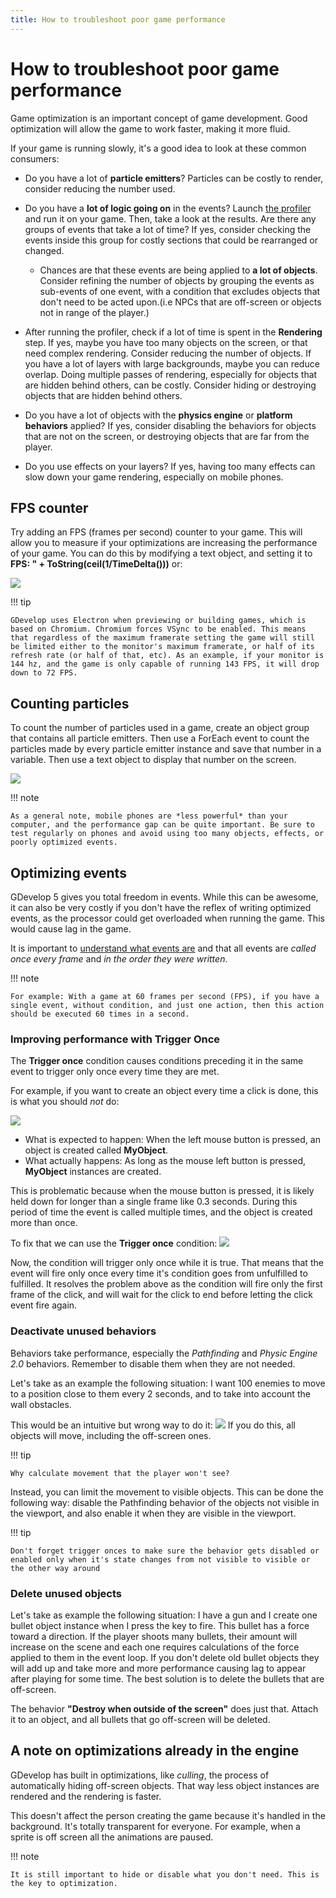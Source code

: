 ```yaml
---
title: How to troubleshoot poor game performance
---
```

# How to troubleshoot poor game performance

Game optimization is an important concept of game development. Good optimization will allow the game to work faster, making it more fluid.

If your game is running slowly, it's a good idea to look at these common consumers:

  * Do you have a lot of **particle emitters**? Particles can be costly to render, consider reducing the number used.
  * Do you have a **lot of logic going on** in the events? Launch [the profiler](/gdevelop5/interface/debugger/profile-your-game) and run it on your game. Then, take a look at the results. Are there any groups of events that take a lot of time? If yes, consider checking the events inside this group for costly sections that could be rearranged or changed.
      * Chances are that these events are being applied to **a lot of objects**. Consider refining the number of objects by grouping the events as sub-events of one event, with a condition that excludes objects that don't need to be acted upon.(i.e NPCs that are off-screen or objects not in range of the player.)

  * After running the profiler, check if a lot of time is spent in the **Rendering** step. If yes, maybe you have too many objects on the screen, or that need complex rendering. Consider reducing the number of objects. If you have a lot of layers with large backgrounds, maybe you can reduce overlap. Doing multiple passes of rendering, especially for objects that are hidden behind others, can be costly. Consider hiding or destroying objects that are hidden behind others.

  * Do you have a lot of objects with the **physics engine** or **platform behaviors** applied? If yes, consider disabling the behaviors for objects that are not on the screen, or destroying objects that are far from the player.

  * Do you use effects on your layers? If yes, having too many effects can slow down your game rendering, especially on mobile phones.

## FPS counter

Try adding an FPS (frames per second) counter to your game. This will allow you to measure if your optimizations are increasing the performance of your game. You can do this by modifying a text object, and setting it to **FPS: " + ToString(ceil(1/TimeDelta()))** or:

![](/gdevelop5/tutorials/fps-counter.jpg)

!!! tip

    GDevelop uses Electron when previewing or building games, which is based on Chromium. Chromium forces VSync to be enabled. This means that regardless of the maximum framerate setting the game will still be limited either to the monitor's maximum framerate, or half of its refresh rate (or half of that, etc). As an example, if your monitor is 144 hz, and the game is only capable of running 143 FPS, it will drop down to 72 FPS.

## Counting particles

To count the number of particles used in a game, create an object group that contains all particle emitters. Then use a ForEach event to count the particles made by every particle emitter instance and save that number in a variable. Then use a text object to display that number on the screen.

![](/gdevelop5/tutorials/particle-counter-events.jpg)

!!! note

    As a general note, mobile phones are *less powerful* than your computer, and the performance gap can be quite important. Be sure to test regularly on phones and avoid using too many objects, effects, or poorly optimized events.

## Optimizing events

GDevelop 5 gives you total freedom in events. While this can be awesome, it can also be very costly if you don't have the reflex of writing optimized events, as the processor could get overloaded when running the game. This would cause lag in the game.

It is important to [understand what events are](/gdevelop5/tutorials/basic-game-making-concepts) and that all events are _called once every frame_ and _in the order they were written_.

!!! note

    For example: With a game at 60 frames per second (FPS), if you have a single event, without condition, and just one action, then this action should be executed 60 times in a second.

### Improving performance with Trigger Once

The **Trigger once** condition causes conditions preceding it in the same event to trigger only once every time they are met.

For example, if you want to create an object every time a click is done, this is what you should _not_ do:

![](/gdevelop5/events/bad_event_optimisation.png)

  * What is expected to happen: When the left mouse button is pressed, an object is created called **MyObject**.
  * What actually happens: As long as the mouse left button is pressed, **MyObject** instances are created.

This is problematic because when the mouse button is pressed, it is likely held down for longer than a single frame like 0.3 seconds. During this period of time the event is called multiple times, and the object is created more than once.

To fix that we can use the **Trigger once** condition:
![](/gdevelop5/events/good_event_optimisation.png)

Now, the condition will trigger only once while it is true. That means that the event will fire only once every time it's condition goes from unfulfilled to fulfilled. It resolves the problem above as the condition will fire only the first frame of the click, and will wait for the click to end before letting the click event fire again.

### Deactivate unused behaviors

Behaviors take performance, especially the _Pathfinding_ and _Physic Engine 2.0_ behaviors. Remember to disable them when they are not needed.

Let's take as an example the following situation: I want 100 enemies to move to a position close to them every 2 seconds, and to take into account the wall obstacles.

This would be an intuitive but wrong way to do it:
![](/gdevelop5/events/bad_behavior.png)
If you do this, all objects will move, including the off-screen ones.

!!! tip

    Why calculate movement that the player won't see?

Instead, you can limit the movement to visible objects. This can be done the following way: disable the Pathfinding behavior of the objects not visible in the viewport, and also enable it when they are visible in the viewport.

!!! tip

    Don't forget trigger onces to make sure the behavior gets disabled or enabled only when it's state changes from not visible to visible or the other way around

### Delete unused objects

Let's take as example the following situation:
I have a gun and I create one bullet object instance when I press the key to fire.
This bullet has a force toward a direction.
If the player shoots many bullets, their amount will increase on the scene and each one requires calculations of the force applied to them in the event loop.
If you don't delete old bullet objects they will add up and take more and more performance causing lag to appear after playing for some time.
The best solution is to delete the bullets that are off-screen.

The behavior **"Destroy when outside of the screen"** does just that. Attach it to an object, and all bullets that go off-screen will be deleted.

## A note on optimizations already in the engine

GDevelop has built in optimizations, like _culling_, the process of automatically hiding off-screen objects. That way less object instances are rendered and the rendering is faster.

This doesn't affect the person creating the game because it's handled in the background. It's totally transparent for everyone.
For example, when a sprite is off screen all the animations are paused.

!!! note

    It is still important to hide or disable what you don't need. This is the key to optimization.
